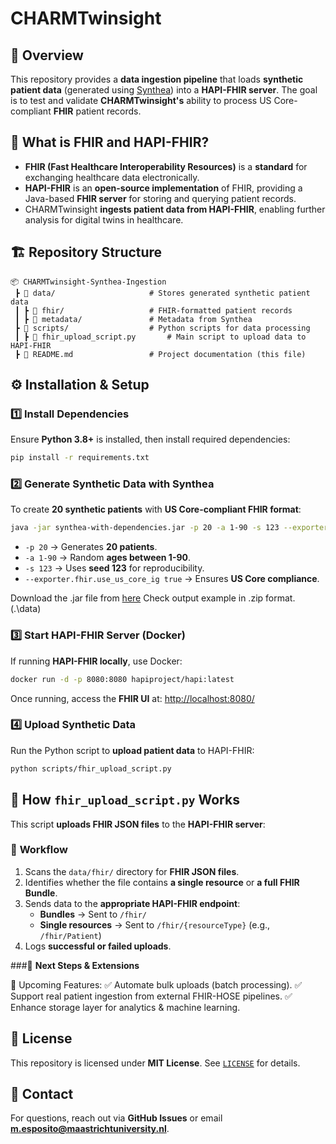 # CHARMTwinsight

## 📌 Overview
This repository provides a **data ingestion pipeline** that loads **synthetic patient data** (generated using [Synthea](https://github.com/synthetichealth/synthea)) into a **HAPI-FHIR server**. The goal is to test and validate **CHARMTwinsight's** ability to process US Core-compliant **FHIR** patient records.

## 🏥 What is FHIR and HAPI-FHIR?
- **FHIR (Fast Healthcare Interoperability Resources)** is a **standard** for exchanging healthcare data electronically.
- **HAPI-FHIR** is an **open-source implementation** of FHIR, providing a Java-based **FHIR server** for storing and querying patient records.
- CHARMTwinsight **ingests patient data from HAPI-FHIR**, enabling further analysis for digital twins in healthcare.

## 🏗 Repository Structure
```
📦 CHARMTwinsight-Synthea-Ingestion
 ┣ 📂 data/                     # Stores generated synthetic patient data
 ┃ ┣ 📂 fhir/                   # FHIR-formatted patient records
 ┃ ┣ 📂 metadata/               # Metadata from Synthea
 ┣ 📂 scripts/                  # Python scripts for data processing
 ┃ ┣ 📜 fhir_upload_script.py       # Main script to upload data to HAPI-FHIR
 ┣ 📜 README.md                 # Project documentation (this file)
```

## ⚙️ Installation & Setup

### 1️⃣ Install Dependencies
Ensure **Python 3.8+** is installed, then install required dependencies:
```sh
pip install -r requirements.txt
```

### 2️⃣ Generate Synthetic Data with Synthea
To create **20 synthetic patients** with **US Core-compliant FHIR format**:
```sh
java -jar synthea-with-dependencies.jar -p 20 -a 1-90 -s 123 --exporter.fhir.use_us_core_ig true
```
- `-p 20` → Generates **20 patients**.
- `-a 1-90` → Random **ages between 1-90**.
- `-s 123` → Uses **seed 123** for reproducibility.
- `--exporter.fhir.use_us_core_ig true` → Ensures **US Core compliance**.

Download the .jar file from [here](https://github.com/synthetichealth/synthea/releases/download/master-branch-latest/synthea-with-dependencies.jar) 
Check output example in .zip format. (.\data)

### 3️⃣ Start HAPI-FHIR Server (Docker)
If running **HAPI-FHIR locally**, use Docker:
```sh
docker run -d -p 8080:8080 hapiproject/hapi:latest
```
Once running, access the **FHIR UI** at:
[http://localhost:8080/](http://localhost:8080/)

### 4️⃣ Upload Synthetic Data
Run the Python script to **upload patient data** to HAPI-FHIR:
```sh
python scripts/fhir_upload_script.py
```

## 🚀 How `fhir_upload_script.py` Works

This script **uploads FHIR JSON files** to the **HAPI-FHIR server**:

### 🔹 **Workflow**
1. Scans the `data/fhir/` directory for **FHIR JSON files**.
2. Identifies whether the file contains **a single resource** or **a full FHIR Bundle**.
3. Sends data to the **appropriate HAPI-FHIR endpoint**:
   - **Bundles** → Sent to `/fhir/`
   - **Single resources** → Sent to `/fhir/{resourceType}` (e.g., `/fhir/Patient`)
4. Logs **successful or failed uploads**.

###📌 **Next Steps & Extensions**

🔹 Upcoming Features:
✅ Automate bulk uploads (batch processing).
✅ Support real patient ingestion from external FHIR-HOSE pipelines.
✅ Enhance storage layer for analytics & machine learning.

## 📜 License
This repository is licensed under **MIT License**. See [`LICENSE`](LICENSE) for details.

## 📩 Contact
For questions, reach out via **GitHub Issues** or email **m.esposito@maastrichtuniversity.nl**.
